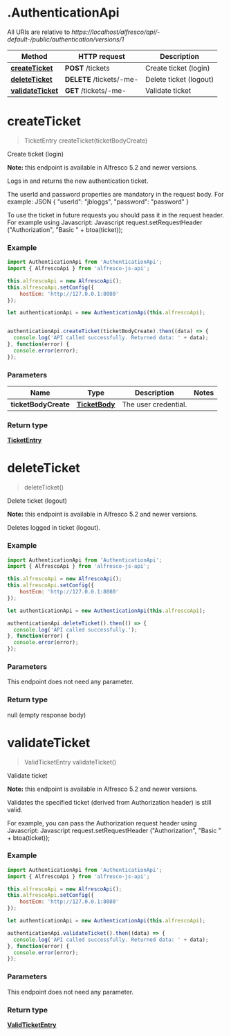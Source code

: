 # .AuthenticationApi

All URIs are relative to *https://localhost/alfresco/api/-default-/public/authentication/versions/1*

Method | HTTP request | Description
------------- | ------------- | -------------
[**createTicket**](AuthenticationApi.md#createTicket) | **POST** /tickets | Create ticket (login)
[**deleteTicket**](AuthenticationApi.md#deleteTicket) | **DELETE** /tickets/-me- | Delete ticket (logout)
[**validateTicket**](AuthenticationApi.md#validateTicket) | **GET** /tickets/-me- | Validate ticket


<a name="createTicket"></a>
# **createTicket**
> TicketEntry createTicket(ticketBodyCreate)

Create ticket (login)

**Note:** this endpoint is available in Alfresco 5.2 and newer versions.

Logs in and returns the new authentication ticket.

The userId and password properties are mandatory in the request body. For example:
JSON
{
    \"userId\": \"jbloggs\",
    \"password\": \"password\"
}

To use the ticket in future requests you should pass it in the request header.
For example using Javascript:
  Javascript
    request.setRequestHeader (\"Authorization\", \"Basic \" + btoa(ticket));
  


### Example
```javascript
import AuthenticationApi from 'AuthenticationApi';
import { AlfrescoApi } from 'alfresco-js-api';

this.alfrescoApi = new AlfrescoApi();
this.alfrescoApi.setConfig({
    hostEcm: 'http://127.0.0.1:8080'
});

let authenticationApi = new AuthenticationApi(this.alfrescoApi);


authenticationApi.createTicket(ticketBodyCreate).then((data) => {
  console.log('API called successfully. Returned data: ' + data);
}, function(error) {
  console.error(error);
});

```

### Parameters

Name | Type | Description  | Notes
------------- | ------------- | ------------- | -------------
 **ticketBodyCreate** | [**TicketBody**](TicketBody.md)| The user credential. | 

### Return type

[**TicketEntry**](TicketEntry.md)

<a name="deleteTicket"></a>
# **deleteTicket**
> deleteTicket()

Delete ticket (logout)

**Note:** this endpoint is available in Alfresco 5.2 and newer versions.

Deletes logged in ticket (logout).


### Example
```javascript
import AuthenticationApi from 'AuthenticationApi';
import { AlfrescoApi } from 'alfresco-js-api';

this.alfrescoApi = new AlfrescoApi();
this.alfrescoApi.setConfig({
    hostEcm: 'http://127.0.0.1:8080'
});

let authenticationApi = new AuthenticationApi(this.alfrescoApi);

authenticationApi.deleteTicket().then(() => {
  console.log('API called successfully.');
}, function(error) {
  console.error(error);
});

```

### Parameters
This endpoint does not need any parameter.

### Return type

null (empty response body)

<a name="validateTicket"></a>
# **validateTicket**
> ValidTicketEntry validateTicket()

Validate ticket

**Note:** this endpoint is available in Alfresco 5.2 and newer versions.

Validates the specified ticket (derived from Authorization header) is still valid.

For example, you can pass the Authorization request header using Javascript:
  Javascript
    request.setRequestHeader (\"Authorization\", \"Basic \" + btoa(ticket));
  


### Example
```javascript
import AuthenticationApi from 'AuthenticationApi';
import { AlfrescoApi } from 'alfresco-js-api';

this.alfrescoApi = new AlfrescoApi();
this.alfrescoApi.setConfig({
    hostEcm: 'http://127.0.0.1:8080'
});

let authenticationApi = new AuthenticationApi(this.alfrescoApi);

authenticationApi.validateTicket().then((data) => {
  console.log('API called successfully. Returned data: ' + data);
}, function(error) {
  console.error(error);
});

```

### Parameters
This endpoint does not need any parameter.

### Return type

[**ValidTicketEntry**](ValidTicketEntry.md)

